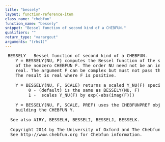 ```yaml
---
title: "bessely"
layout: function-reference-item
class_name: "chebfun"
function_name: "bessely"
snippet: "Bessel function of second kind of a CHEBFUN."
qualifiers: ""
return_type: "varargout"
arguments: "(rhs1)"
---
```


<pre class="help-text"> BESSELY   Bessel function of second kind of a CHEBFUN.
    Y = BESSELY(NU, F) computes the Bessel function of the second kind Y_NU(F)
    of the nonzero CHEBFUN F. The order NU need not be an integer but must be
    real. The argument F can be complex but must not pass through the origin.
    The result is real where F is positive.
 
    Y = BESSELY(NU, F, SCALE) returns a scaled Y_NU(F) specified by SCALE:
         0 - (default) is the same as BESSELY(NU, F)
         1 -  scales Y_NU(F) by exp(-abs(imag(F)))
 
    Y = BESSELY(NU, F, SCALE, PREF) uses the CHEBFUNPREF object PREF when
    building the CHEBFUN Y.
 
  See also AIRY, BESSELH, BESSELI, BESSELJ, BESSELK.
 
  Copyright 2014 by The University of Oxford and The Chebfun Developers.
  See http://www.chebfun.org for Chebfun information.
</pre>